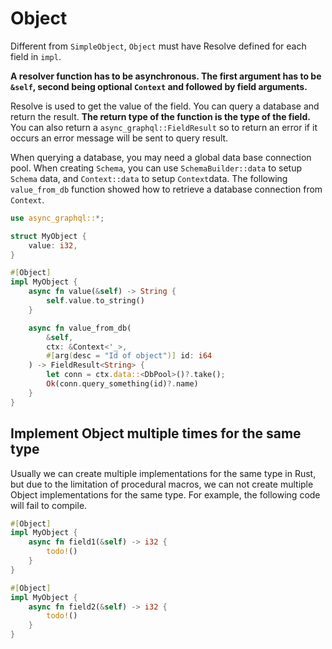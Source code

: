 # Object

Different from `SimpleObject`, `Object` must have Resolve defined for each field in `impl`.

**A resolver function has to be asynchronous. The first argument has to be `&self`, second being optional `Context` and followed by field arguments.**

Resolve is used to get the value of the field. You can query a database and return the result. **The return type of the function is the type of the field.** You can also return a `async_graphql::FieldResult` so to return an error if it occurs an error message will be sent to query result.

When querying a database, you may need a global data base connection pool.
When creating `Schema`,  you can use `SchemaBuilder::data` to setup `Schema` data, and `Context::data` to setup `Context`data.
The following `value_from_db` function showed how to retrieve a database connection from `Context`.

```rust
use async_graphql::*;

struct MyObject {
    value: i32,
}

#[Object]
impl MyObject {
    async fn value(&self) -> String {
        self.value.to_string()
    }

    async fn value_from_db(
        &self,
        ctx: &Context<'_>,
        #[arg(desc = "Id of object")] id: i64
    ) -> FieldResult<String> {
        let conn = ctx.data::<DbPool>()?.take();
        Ok(conn.query_something(id)?.name)
    }
}
```

## Implement Object multiple times for the same type

Usually we can create multiple implementations for the same type in Rust, but due to the limitation of procedural macros, we can not create multiple Object implementations for the same type. For example, the following code will fail to compile.

```rust
#[Object]
impl MyObject {
    async fn field1(&self) -> i32 {
        todo!()
    }
}

#[Object]
impl MyObject {
    async fn field2(&self) -> i32 {
        todo!()    
    }
}
```
